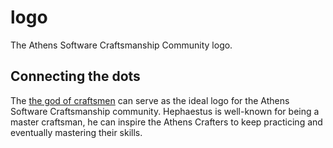# logo

The Athens Software Craftsmanship Community logo.

## Connecting the dots

The [the god of craftsmen][hephaestus-wikipedia] can serve as the ideal logo for the Athens Software Craftsmanship community.
Hephaestus is well-known for being a master craftsman, he can inspire the Athens Crafters to keep practicing and eventually mastering their skills.

[hephaestus-wikipedia]: https://en.wikipedia.org/wiki/Hephaestus
